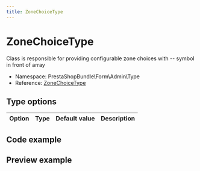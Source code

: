 ```yaml
---
title: ZoneChoiceType
---
```


# ZoneChoiceType

Class is responsible for providing configurable zone choices with -- symbol in front of array

- Namespace: PrestaShopBundle\Form\Admin\Type
- Reference: [ZoneChoiceType](https://github.com/PrestaShop/PrestaShop/blob/8.0.x/src/PrestaShopBundle/Form/Admin/Type/ZoneChoiceType.php)

## Type options

| Option       | Type   | Default value                     | Description                                                                               |
| :----------- | :----- | :-------------------------------- | :---------------------------------------------------------------------------------------- |

## Code example


## Preview example

